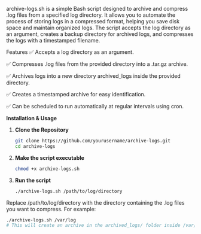 archive-logs.sh is a simple Bash script designed to archive and compress .log files from a specified log directory. It allows you to automate the process of storing logs in a compressed format, helping you save disk space and maintain organized logs. The script accepts the log directory as an argument, creates a backup directory for archived logs, and compresses the logs with a timestamped filename.

Features
✅ Accepts a log directory as an argument.

✅ Compresses .log files from the provided directory into a .tar.gz archive.

✅ Archives logs into a new directory archived_logs inside the provided directory.

✅ Creates a timestamped archive for easy identification.

✅ Can be scheduled to run automatically at regular intervals using cron.

**Installation & Usage**
1. **Clone the Repository**
   ```bash
   git clone https://github.com/yourusername/archive-logs.git
   cd archive-logs
2. **Make the script executable**
   ```bash
   chmod +x archive-logs.sh
   
3. **Run the script**
   ```bash
   ./archive-logs.sh /path/to/log/directory
   
Replace /path/to/log/directory with the directory containing the .log files you want to compress. For example:
   ```bash
   ./archive-logs.sh /var/log
   # This will create an archive in the archived_logs/ folder inside /var/log.
